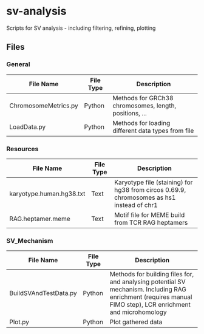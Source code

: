 # sv-analysis
Scripts for SV analysis - including filtering, refining, plotting
## Files
### General
| File Name | File Type | Description |
| ----------- | ----------- | ----------- |
| ChromosomeMetrics.py | Python | Methods for GRCh38 chromosomes, length, positions, ... |
| LoadData.py | Python | Methods for loading different data types from file |
### Resources
| File Name | File Type | Description |
| ----------- | ----------- | ----------- |
| karyotype.human.hg38.txt | Text | Karyotype file (staining) for hg38 from circos 0.69.9, chromosomes as hs1 instead of chr1 |
| RAG.heptamer.meme | Text | Motif file for MEME build from TCR RAG heptamers |
### SV_Mechanism
| File Name | File Type | Description |
| ----------- | ----------- | ----------- |
| BuildSVAndTestData.py | Python | Methods for building files for, and analysing potential SV mechanism. Including RAG enrichment (requires manual FIMO step), LCR enrichment and microhomology  |
| Plot.py | Python | Plot gathered data |
